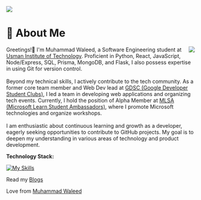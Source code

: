 <!-- [![@blurryface's Holopin board](https://holopin.me/blurryface)](https://holopin.io/@blurryface) -->
<img src="https://muhammadwaleed.live/_ipx/w_3840,q_75/%2F_next%2Fstatic%2Fmedia%2Fbg.f9bfef47.png?url=%2F_next%2Fstatic%2Fmedia%2Fbg.f9bfef47.png&w=3840&q=75" />

# 🚀 About Me
<img align="right" src="https://camo.githubusercontent.com/46b5337d2e4d0bf0e3c2cfd3ae600fe1eab38bd321af1f955da414cc73a84ca5/68747470733a2f2f692e67696665722e636f6d2f6f726967696e2f38342f38346437396635383763616565653639636166333036333836656333353237645f773230302e676966">
<p align="left">Greetings!👋 I'm Muhammad Waleed, a Software Engineering student at <a href="https://www.uitu.edu.pk">Usman Institute of Technology</a>. Proficient in Python, React, JavaScript, Node/Express, SQL, Prisma, MongoDB, and Flask, I also possess expertise in using Git for version control. <br> <br> Beyond my technical skills, I actively contribute to the tech community. As a former core team member and Web Dev lead at <a href="https://gdscuit.web.app">GDSC (Google Developer Student Clubs)</a>, I led a team in developing web applications and organizing tech events. Currently, I hold the position of Alpha Member at <a href="https://mvp.microsoft.com/en-US/studentambassadors/profile/c557377c-cefc-4d04-9f11-5b3ace2e55a2">MLSA (Microsoft Learn Student Ambassadors)</a>, where I promote Microsoft technologies and organize workshops. <br> <br> I am enthusiastic about continuous learning and growth as a developer, eagerly seeking opportunities to contribute to GitHub projects. My goal is to deepen my understanding in various areas of technology and product development. </p>

**Technology Stack:**

[![My Skills](https://skillicons.dev/icons?i=python,flask,html,css,js,jquery,nodejs,express,react,mongodb,mysql,prisma,netlify,heroku,git,figma,bootstrap&theme=dark&perline=9)](https://skillicons.dev)

Read my
 [Blogs](https://medium.com/@mwfarrukh)

Love from
[Muhammad Waleed](https://muhammadwaleed.me)
